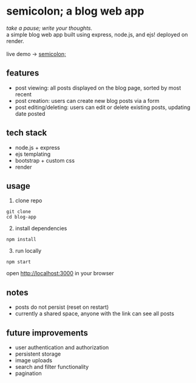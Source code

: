 # semicolon; a blog web app
*take a pause; write your thoughts.*<br>
a simple blog web app built using express, node.js, and ejs! deployed on render.<br><br>
live demo -> [semicolon;](https://semicolon-oal4.onrender.com/)

## features
- post viewing: all posts displayed on the blog page, sorted by most recent
- post creation: users can create new blog posts via a form
- post editing/deleting: users can edit or delete existing posts, updating date posted

## tech stack
- node.js + express
- ejs templating
- bootstrap + custom css
- render

## usage
1. clone repo
```
git clone
cd blog-app
```
2. install dependencies
```
npm install
```
3. run locally
```
npm start
```
open [http://localhost:3000](http://localhost:3000) in your browser

## notes
- posts do not persist (reset on restart)
- currently a shared space, anyone with the link can see all posts

## future improvements
- user authentication and authorization
- persistent storage
- image uploads
- search and filter functionality
- pagination
